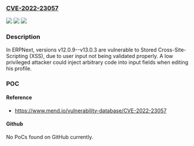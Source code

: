 ### [CVE-2022-23057](https://cve.mitre.org/cgi-bin/cvename.cgi?name=CVE-2022-23057)
![](https://img.shields.io/static/v1?label=Product&message=frappe&color=blue)
![](https://img.shields.io/static/v1?label=Version&message=n%2Fa&color=blue)
![](https://img.shields.io/static/v1?label=Vulnerability&message=CWE-79%20Improper%20Neutralization%20of%20Input%20During%20Web%20Page%20Generation%20('Cross-site%20Scripting')&color=brighgreen)

### Description

In ERPNext, versions v12.0.9--v13.0.3 are vulnerable to Stored Cross-Site-Scripting (XSS), due to user input not being validated properly. A low privileged attacker could inject arbitrary code into input fields when editing his profile.

### POC

#### Reference
- https://www.mend.io/vulnerability-database/CVE-2022-23057

#### Github
No PoCs found on GitHub currently.

